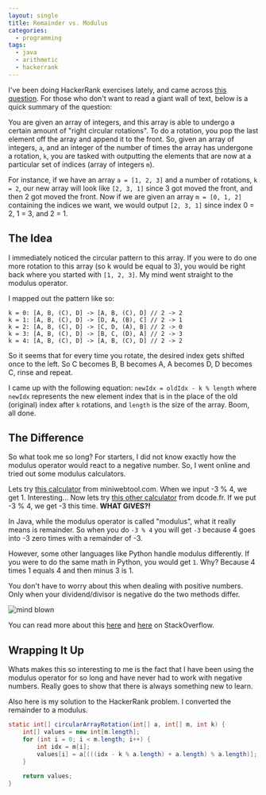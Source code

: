```yaml
---
layout: single
title: Remainder vs. Modulus
categories:
  - programming
tags: 
  - java
  - arithmetic
  - hackerrank
---
```


I've been doing HackerRank exercises lately, and came across [this question](https://www.hackerrank.com/challenges/circular-array-rotation/problem). For those who don't want to read a giant wall of text, below is a quick summary of the question:

You are given an array of integers, and this array is able to undergo a certain amount of "right circular rotations". To do a rotation, you pop the last element off the array and append it to the front. So, given an array of integers, `a`, and an integer of the number of times the array has undergone a rotation, `k`, you are tasked with outputting the elements that are now at a particular set of indices (array of integers `m`).

For instance, if we have an array `a = [1, 2, 3]` and a number of rotations, `k = 2`, our new array will look like `[2, 3, 1]` since 3 got moved the front, and then 2 got moved the front. Now if we are given an array `m = [0, 1, 2]` containing the indices we want, we would output `[2, 3, 1]` since index 0 = 2, 1 = 3, and 2 = 1.

## The Idea

I immediately noticed the circular pattern to this array. If you were to do one more rotation to this array (so k would be equal to 3), you would be right back where you started with `[1, 2, 3]`. My mind went straight to the modulus operator.

I mapped out the pattern like so:

```
k = 0: [A, B, (C), D] -> [A, B, (C), D] // 2 -> 2
k = 1: [A, B, (C), D] -> [D, A, (B), C] // 2 -> 1
k = 2: [A, B, (C), D] -> [C, D, (A), B] // 2 -> 0
k = 3: [A, B, (C), D] -> [B, C, (D), A] // 2 -> 3
k = 4: [A, B, (C), D] -> [A, B, (C), D] // 2 -> 2
```

So it seems that for every time you rotate, the desired index gets shifted once to the left. So C becomes B, B becomes A, A becomes D, D becomes C, rinse and repeat.

I came up with the following equation: `newIdx = oldIdx - k % length` where `newIdx` represents the new element index that is in the place of the old (original) index after `k` rotations, and `length` is the size of the array. Boom, all done.

## The Difference

So what took me so long? For starters, I did not know exactly how the modulus operator would react to a negative number. So, I went online and tried out some modulus calculators.

Lets try [this calculator](https://www.miniwebtool.com/modulo-calculator/?number1=-3&number2=4) from miniwebtool.com. When we input -3 % 4, we get 1. Interesting... Now lets try [this other calculator](https://www.dcode.fr/modulo-n-calculator) from dcode.fr. If we put -3 % 4, we get -3 this time. **WHAT GIVES?!**

In Java, while the modulus operator is called "modulus", what it really means is remainder. So when you do `-3 % 4` you will get `-3` because 4 goes into -3 zero times with a remainder of -3.

However, some other languages like Python handle modulus differently. If you were to do the same math in Python, you would get `1`. Why? Because 4 times 1 equals 4 and then minus 3 is 1.

You don't have to worry about this when dealing with positive numbers. Only when your dividend/divisor is negative do the two methods differ.

![mind blown](https://media.giphy.com/media/xT0xeJpnrWC4XWblEk/giphy.gif)

You can read more about this [here](https://stackoverflow.com/questions/5385024/mod-in-java-produces-negative-numbers) and [here](https://stackoverflow.com/questions/13683563/whats-the-difference-between-mod-and-remainder) on StackOverflow.

## Wrapping It Up

Whats makes this so interesting to me is the fact that I have been using the modulus operator for so long and have never had to work with negative numbers. Really goes to show that there is always something new to learn.

Also here is my solution to the HackerRank problem. I converted the remainder to a modulus.

```java
static int[] circularArrayRotation(int[] a, int[] m, int k) {
    int[] values = new int[m.length];
    for (int i = 0; i < m.length; i++) {
        int idx = m[i];       
        values[i] = a[(((idx - k % a.length) + a.length) % a.length)];
    }
    
    return values;
}
```
